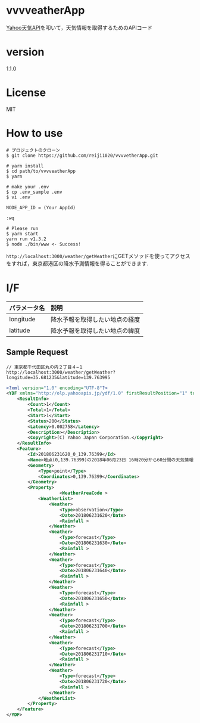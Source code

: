 # vvvveatherApp

[Yahoo天気API](https://developer.yahoo.co.jp/webapi/map/openlocalplatform/v1/weather.html)を叩いて，天気情報を取得するためのAPIコード

# version
1.1.0

# License
MIT

# How to use

```
# プロジェクトのクローン
$ git clone https://github.com/reiji1020/vvvvetherApp.git

# yarn install
$ cd path/to/vvvveatherApp
$ yarn

# make your .env
$ cp .env_sample .env
$ vi .env

NODE_APP_ID = (Your AppId)

:wq

# Please run
$ yarn start
yarn run v1.3.2
$ node ./bin/www <- Success!
```

`http://localhost:3000/weather/getWeather`にGETメソッドを使ってアクセスをすれば，東京都港区の降水予測情報を得ることができます.

# I/F

|パラメータ名|説明|
|:--|:--|
|longitude|降水予報を取得したい地点の経度|
|latitude|降水予報を取得したい地点の緯度|

## Sample Request

```
// 東京都千代田区丸の内２丁目４−１
http://localhost:3000/weather/getWeather?longitude=35.681235&latitude=139.763995
```

```xml
<?xml version="1.0" encoding="UTF-8"?>
<YDF xmlns="http://olp.yahooapis.jp/ydf/1.0" firstResultPosition="1" totalResultsAvailable="1" totalResultsReturned="1">
	<ResultInfo>
		<Count>1</Count>
		<Total>1</Total>
		<Start>1</Start>
		<Status>200</Status>
		<Latency>0.002758</Latency>
		<Description></Description>
		<Copyright>(C) Yahoo Japan Corporation.</Copyright>
	</ResultInfo>
	<Feature>
		<Id>201806231620_0_139.76399</Id>
		<Name>地点(0,139.76399)の2018年06月23日 16時20分から60分間の天気情報</Name>
		<Geometry>
			<Type>point</Type>
			<Coordinates>0,139.76399</Coordinates>
		</Geometry>
		<Property>
					<WeatherAreaCode >
			<WeatherList>
				<Weather>
					<Type>observation</Type>
					<Date>201806231620</Date>
					<Rainfall >
				</Weather>
				<Weather>
					<Type>forecast</Type>
					<Date>201806231630</Date>
					<Rainfall >
				</Weather>
				<Weather>
					<Type>forecast</Type>
					<Date>201806231640</Date>
					<Rainfall >
				</Weather>
				<Weather>
					<Type>forecast</Type>
					<Date>201806231650</Date>
					<Rainfall >
				</Weather>
				<Weather>
					<Type>forecast</Type>
					<Date>201806231700</Date>
					<Rainfall >
				</Weather>
				<Weather>
					<Type>forecast</Type>
					<Date>201806231710</Date>
					<Rainfall >
				</Weather>
				<Weather>
					<Type>forecast</Type>
					<Date>201806231720</Date>
					<Rainfall >
				</Weather>
			</WeatherList>
		</Property>
	</Feature>
</YDF>
```